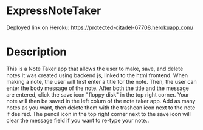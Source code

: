 # ExpressNoteTaker

Deployed link on Heroku: https://protected-citadel-67708.herokuapp.com/

# Description

This is a Note Taker app that allows the user to make, save, and delete notes It was created using backend js, linked to the html frontend. When making a note, the user will first enter a title for the note.  Then, the user can enter the body message of the note. After both the title and the message are entered, click the save icon "floppy disk" in the top right corner.  Your note will then be saved in the left colum of the note taker app. Add as many notes as you want, then delete them with the trashcan icon next to the note if desired.  The pencil icon in the top right corner next to the save icon will clear the message field if you want to re-type your note..


